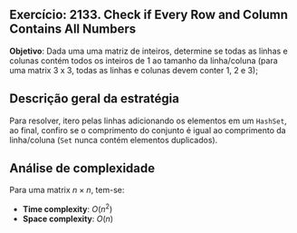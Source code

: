 ## Exercício: 2133. Check if Every Row and Column Contains All Numbers
**Objetivo**: Dada uma uma matriz de inteiros, determine se todas as linhas e colunas contém todos os inteiros de 1 ao tamanho da linha/coluna (para uma matrix 3 x 3, todas as linhas e colunas devem conter 1, 2 e 3);

## Descrição geral da estratégia
Para resolver, itero pelas linhas adicionando os elementos em um `HashSet`, ao final, confiro se o comprimento do conjunto é igual ao comprimento da linha/coluna (`Set` nunca contém elementos duplicados).

## Análise de complexidade
Para uma matrix $n \times n$, tem-se:
- **Time complexity**: $O(n^2)$
- **Space complexity**: $O(n)$ 